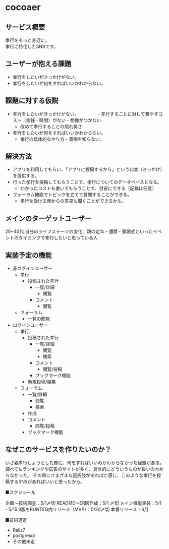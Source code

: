 # cocoaer

## サービス概要
孝行をもっと身近に。  
孝行に特化したSNSです。

## ユーザーが抱える課題
- 孝行をしたいがきっかけがない。
- 孝行をしたいが何をすればいいかわからない。

## 課題に対する仮説
- 孝行をしたいがきっかけがない。
　　　　- 孝行することに対して費やすコスト（金銭・時間）がない・想像がつかない
  - 改めて孝行することの照れ臭さ
- 孝行をしたいが何をすればいいかわからない。
  - 孝行の具体的なやり方・事例を知らない。

## 解決方法
- アプリを利用してもらい、「アプリに投稿するから」という口実（きっかけ）を提供する。
- 行った孝行を投稿してもらうことで、孝行についてのデータベースとなる。
  - かかったコストも書いてもらうことで、目安にできる（記載は任意）
- フォーラム機能でトピックを立てて質問することができる。 
   - 孝行を受ける側からの意見も聞くことができるかも。

## メインのターゲットユーザー
20~40代
自分のライフステージの変化、親の定年・還暦・銀婚式といったイベントのタイミングで孝行したいと思っている人

## 実装予定の機能
- 非ログインユーザー
  - 孝行
    - 投稿された孝行 
      - 一覧/詳細
        - 閲覧
      - コメント
        - 閲覧
  - フォーラム
    - 一覧の閲覧
- ログインユーザー
  - 孝行
    - 投稿された孝行
      - 一覧/詳細
        - 閲覧
        - 検索
      - コメント
        - 閲覧/投稿
      - ブックマーク機能
    - 新規投稿/編集
  - フォーラム 
    - 一覧/詳細
      - 閲覧
      - 検索
    - 作成
    - コメント
      - 閲覧/投稿 
    - ブックマーク機能

## なぜこのサービスを作りたいのか？
いざ親孝行しようとした際に、何をすればいいのかわからなかった経験がある。
調べてもランキングや広告のサイトが多く、具体的にどういうものが良いのわからなかった。
その時にさまざまな選択肢があればと感じ、このような孝行を投稿するSNSがあればいいと思ったから。

■スケジュール

企画〜技術調査：5/1〆切
README〜ER図作成：5/1 〆切
メイン機能実装：5/1 - 5/15
β版をRUNTEQ内リリース（MVP）：5/20〆切
本番リリース：6月

■技術選定
- Rails7
- postgresql
- その他未定
